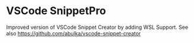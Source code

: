 # VSCode SnippetPro
 Improved version of VSCode Snippet Creator by adding WSL Support.
 See also https://github.com/abulka/vscode-snippet-creator
